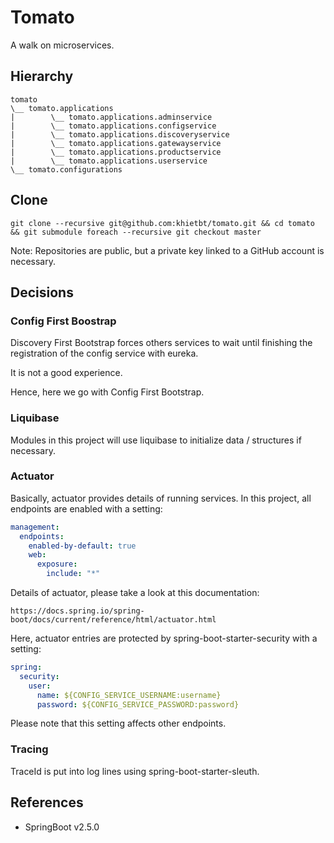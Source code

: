 # Tomato

A walk on microservices.

## Hierarchy

```text
tomato
\__ tomato.applications
|        \__ tomato.applications.adminservice
|        \__ tomato.applications.configservice
|        \__ tomato.applications.discoveryservice
|        \__ tomato.applications.gatewayservice
|        \__ tomato.applications.productservice
|        \__ tomato.applications.userservice
\__ tomato.configurations
```

## Clone

```shell
git clone --recursive git@github.com:khietbt/tomato.git && cd tomato && git submodule foreach --recursive git checkout master
```

Note: Repositories are public, but a private key linked to a GitHub account is necessary.

## Decisions
### Config First Boostrap

Discovery First Bootstrap forces others services to wait until finishing the registration of the config service with eureka.

It is not a good experience.

Hence, here we go with Config First Bootstrap.

### Liquibase

Modules in this project will use liquibase to initialize data / structures if necessary.

### Actuator

Basically, actuator provides details of running services. In this project, all endpoints are enabled with a setting:

```yaml
management:
  endpoints:
    enabled-by-default: true
    web:
      exposure:
        include: "*"
```

Details of actuator, please take a look at this documentation:

```text
https://docs.spring.io/spring-boot/docs/current/reference/html/actuator.html
```

Here, actuator entries are protected by spring-boot-starter-security with a setting:

```yaml
spring:
  security:
    user:
      name: ${CONFIG_SERVICE_USERNAME:username}
      password: ${CONFIG_SERVICE_PASSWORD:password}
```

Please note that this setting affects other endpoints.

### Tracing

TraceId is put into log lines using spring-boot-starter-sleuth.

## References

* SpringBoot v2.5.0